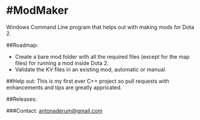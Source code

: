 #ModMaker
========

Windows Command Line program that helps out with making mods for Dota 2.

##Roadmap:
* Create a bare mod folder with all the required files (except for the map files) for running a mod inside Dota 2.
* Validate the KV files in an existing mod, automatic or manual.

##Help out:
This is my first ever C++ project so pull requests with enhancements and tips are greatly appricated. 

##Releases:


###Contact:
antonaderum@gmail.com


